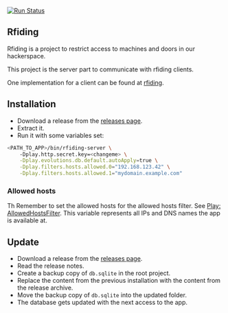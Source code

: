 [![Run Status](https://api.shippable.com/projects/5bce419856f6dd0700fa2a7e/badge?branch=master)]()

## Rfiding
Rfiding is a project to restrict access to machines and doors in our hackerspace.

This project is the server part to communicate with rfiding clients.

One implementation for a client can be found at [rfiding](https://github.com/DingFabrik/rfiding).

## Installation
 * Download a release from the [releases page](https://github.com/DingFabrik/rfiding-server/releases/).
 * Extract it.
 * Run it with some variables set:
```bash
<PATH_TO_APP>/bin/rfiding-server \
	-Dplay.http.secret.key=<changeme> \
	-Dplay.evolutions.db.default.autoApply=true \
	-Dplay.filters.hosts.allowed.0="192.168.123.42" \
	-Dplay.filters.hosts.allowed.1="mydomain.example.com"
```

### Allowed hosts
Th
Remember to set the allowed hosts for the allowed hosts filter.
See [Play: AllowedHostsFilter](https://www.playframework.com/documentation/2.6.x/AllowedHostsFilter).
This variable represents all IPs and DNS names the app is available at.

## Update
 * Download a release from the [releases page](https://github.com/DingFabrik/rfiding-server/releases/).
 * Read the release notes.
 * Create a backup copy of `db.sqlite` in the root project.
 * Replace the content from the previous installation with the 
   content from the release archive.
 * Move the backup copy of `db.sqlite` into the updated folder.
 * The database gets updated with the next access to the app.
